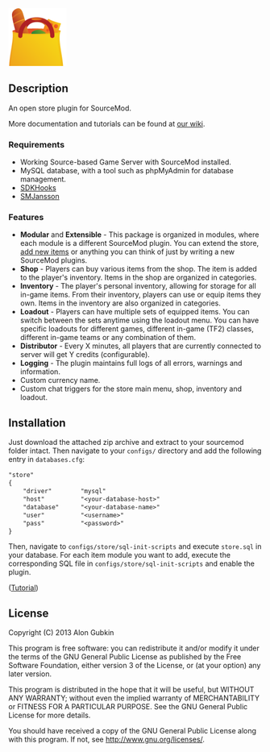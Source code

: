 ![store](https://github.com/KeithGDR/sm-store/blob/master/logo.png "store")

## Description
An open store plugin for SourceMod. 

More documentation and tutorials can be found at [our wiki](https://github.com/alongubkin/store/wiki).

### Requirements

* Working Source-based Game Server with SourceMod installed.
* MySQL database, with a tool such as phpMyAdmin for database management. 
* [SDKHooks](http://forums.alliedmods.net/showthread.php?t=106748) 
* [SMJansson](https://forums.alliedmods.net/showthread.php?t=184604)

### Features

* **Modular** and **Extensible** - This package is organized in modules, where each module is a different SourceMod plugin. You can extend the store, [add new items](https://github.com/alongubkin/store/wiki/Creating-items-for-Store) or anything you can think of just by writing a new SourceMod plugins.
* **Shop** - Players can buy various items from the shop. The item is added to the player's inventory. Items in the shop are organized in categories.
* **Inventory** - The player's personal inventory, allowing for storage for all in-game items. From their inventory, players can use or equip items they own. Items in the inventory are also organized in categories.
* **Loadout** - Players can have multiple sets of equipped items. You can switch between the sets anytime using the loadout menu. You can have specific loadouts for different games, different in-game (TF2) classes, different in-game teams or any combination of them.
* **Distributor** - Every X minutes, all players that are currently connected to server will get Y credits (configurable).
* **Logging** - The plugin maintains full logs of all errors, warnings and information.
* Custom currency name.
* Custom chat triggers for the store main menu, shop, inventory and loadout.

## Installation

Just download the attached zip archive and extract to your sourcemod folder intact. Then navigate to your `configs/` directory and add the following entry in `databases.cfg`:
    
    "store"
    {
        "driver"        "mysql"
        "host"          "<your-database-host>"
        "database"		"<your-database-name>"
        "user"		    "<username>"
        "pass"		    "<password>"
    }
    
Then, navigate to `configs/store/sql-init-scripts` and execute `store.sql` in your database. For each item module you want to add, execute the corresponding SQL file in `configs/store/sql-init-scripts` and enable the plugin.

([Tutorial](https://github.com/alongubkin/store/wiki/Installing-Store))
## License

Copyright (C) 2013  Alon Gubkin

This program is free software: you can redistribute it and/or modify
it under the terms of the GNU General Public License as published by
the Free Software Foundation, either version 3 of the License, or
(at your option) any later version.

This program is distributed in the hope that it will be useful,
but WITHOUT ANY WARRANTY; without even the implied warranty of
MERCHANTABILITY or FITNESS FOR A PARTICULAR PURPOSE.  See the
GNU General Public License for more details.

You should have received a copy of the GNU General Public License
along with this program.  If not, see <http://www.gnu.org/licenses/>.
